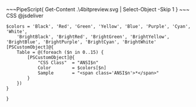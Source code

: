 <h2 style='text-align:center'>
    <a id='colorSchemeNameLink' href='#'>
        <span class='ColorSchemeFileName' />
    </a>
</h2>

<div class='centeredText'>
~~~PipeScript{
Get-Content .\4bitpreview.svg |
    Select-Object -Skip 1
}
~~~
</div>

<div class='centeredText'>
    <a id='downloadSchemeLink'>
        CSS
    </a>
    <a id='cdnSchemeLink'>
        @jsdeliver 
    </a>
</div>

~~~PipeScript{
$colors = 'Black', 'Red', 'Green', 'Yellow', 'Blue', 'Purple', 'Cyan', 'White',
    'BrightBlack', 'BrightRed', 'BrightGreen', 'BrightYellow', 'BrightBlue', 'BrightPurple', 'BrightCyan', 'BrightWhite'
[PSCustomObject]@{    
    Table = @(foreach ($n in 0..15) {
        [PSCustomObject]@{
            "CSS Class"  = "ANSI$n"
            Color        = $colors[$n]
            Sample       = "<span class='ANSI$n'>*</span>"
        }
    })
}

}
~~~
